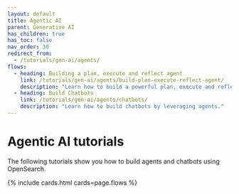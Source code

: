 ```yaml
---
layout: default
title: Agentic AI
parent: Generative AI
has_children: true
has_toc: false
nav_order: 30
redirect_from:
  - /tutorials/gen-ai/agents/
flows:
  - heading: Building a plan, execute and reflect agent
    link: /tutorials/gen-ai/agents/build-plan-execute-reflect-agent/
    description: "Learn how to build a powerful plan, execute and reflect agent capable of solving complex problems."
  - heading: Build Chatbots
    link: /tutorials/gen-ai/agents/chatbots/
    description: "Learn how to build chatbots by leveraging agents."   
---
```


# Agentic AI tutorials

The following tutorials show you how to build agents and chatbots using OpenSearch.

{% include cards.html cards=page.flows %}